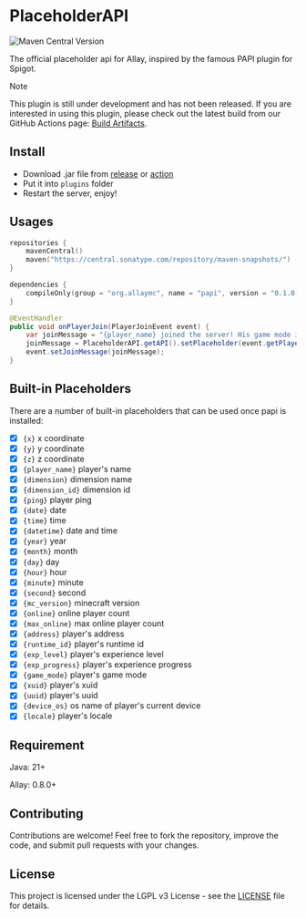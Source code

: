 # PlaceholderAPI

![Maven Central Version](https://img.shields.io/maven-central/v/org.allaymc/papi?label=papi)

The official placeholder api for Allay, inspired by the famous PAPI plugin for Spigot.

> [!NOTE]
> This plugin is still under development and has not been released. If you are interested in using this plugin,
> please check out the latest build from our GitHub Actions
> page: [Build Artifacts](https://github.com/AllayMC/PlaceholderAPI/actions/workflows/gradle.yml).

## Install

- Download .jar file from [release](https://github.com/AllayMC/PlaceholderAPI/releases) or [action](https://github.com/AllayMC/PlaceholderAPI/actions/workflows/gradle.yml)
- Put it into `plugins` folder
- Restart the server, enjoy!

## Usages

```kts
repositories {
    mavenCentral()
    maven("https://central.sonatype.com/repository/maven-snapshots/")
}

dependencies {
    compileOnly(group = "org.allaymc", name = "papi", version = "0.1.0-SNAPSHOT")
}
```

```java
@EventHandler
public void onPlayerJoin(PlayerJoinEvent event) {
    var joinMessage = "{player_name} joined the server! His game mode is {game_type}";
    joinMessage = PlaceholderAPI.getAPI().setPlaceholder(event.getPlayer(), joinMessage);
    event.setJoinMessage(joinMessage);
}
```

## Built-in Placeholders

There are a number of built-in placeholders that can be used once papi is installed:

- [x] `{x}` x coordinate
- [x] `{y}` y coordinate
- [x] `{z}` z coordinate
- [x] `{player_name}` player's name
- [x] `{dimension}` dimension name
- [x] `{dimension_id}` dimension id
- [x] `{ping}` player ping
- [x] `{date}` date
- [x] `{time}` time
- [x] `{datetime}` date and time
- [x] `{year}` year
- [x] `{month}` month
- [x] `{day}` day
- [x] `{hour}` hour
- [x] `{minute}` minute
- [x] `{second}` second
- [x] `{mc_version}` minecraft version
- [x] `{online}` online player count
- [x] `{max_online}` max online player count
- [x] `{address}` player's address
- [x] `{runtime_id}` player's runtime id
- [x] `{exp_level}` player's experience level
- [x] `{exp_progress}` player's experience progress
- [x] `{game_mode}` player's game mode
- [x] `{xuid}` player's xuid
- [x] `{uuid}` player's uuid
- [x] `{device_os}` os name of player's current device
- [x] `{locale}` player's locale

## Requirement

Java: 21+

Allay: 0.8.0+

## Contributing

Contributions are welcome! Feel free to fork the repository, improve the code, and submit pull requests with your
changes.

## License

This project is licensed under the LGPL v3 License - see the [LICENSE](LICENSE) file for details.